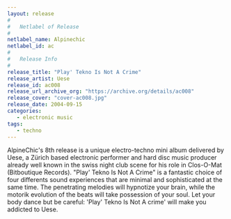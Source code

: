 ```yaml
---
layout: release
#
#   Netlabel of Release
#
netlabel_name: Alpinechic
netlabel_id: ac
#
#   Release Info
#
release_title: "Play' Tekno Is Not A Crime"
release_artist: Uese
release_id: ac008
release_url_archive_org: "https://archive.org/details/ac008"
release_cover: "cover-ac008.jpg"
release_date: 2004-09-15
categories:
   - electronic music
tags:
   - techno
---
```

AlpineChic's 8th release is a unique electro-techno mini album delivered by Uese, a Zürich based electronic performer and hard disc music producer already well known in the swiss night club scene for his role in Clos-O-Mat (Bitboutique Records). "Play' Tekno Is Not A Crime" is a fantastic choice of four differents sound experiences that are minimal and sophisticated at the same time. The penetrating melodies will hypnotize your brain, while the motorik evolution of the beats will take possession of your soul. Let your body dance but be careful: 'Play' Tekno Is Not A crime' will make you addicted to Uese.

